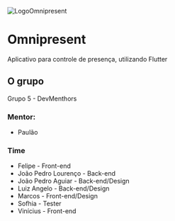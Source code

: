 ![LogoOmnipresent](https://user-images.githubusercontent.com/83512270/198843530-4df5f145-78cd-457a-8cf3-e6ad0d6effb7.jpg "Mim de Papai HEHE")

# Omnipresent

Aplicativo para controle de presença, utilizando Flutter

## O grupo

Grupo 5 - DevMenthors

 ### Mentor:

 - Paulão
 
 ### Time
 - Felipe - Front-end
 - João Pedro Lourenço - Back-end
 - João Pedro Aguiar - Back-end/Design
 - Luiz Angelo - Back-end/Design
 - Marcos  - Front-end/Design
 - Sofhia - Tester
 - Vinícius - Front-end
